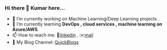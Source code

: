<!--![Image of hii](https://i.pinimg.com/originals/00/4b/17/004b173f6e3d6843df10114e087f30a8.gif)

**Kumar-ranjan12345/Kumar-ranjan12345** is a ✨ _special_ ✨ repository because its `README.md` (this file) appears on your GitHub profile.

Here are some ideas to get you started:
-->
### Hi there 👋 Kumar here...
- 🔭 I’m currently working on  Machine Learning/Deep Learning projects .
- 🌱 I’m currently learning  **DevOps , cloud services ,  machine learning on Azure/AWS**.
- 📫 How to reach me: 📱[linkedin](https://www.linkedin.com/in/kumar-ranjan-kamila-a28612187/)  , ✉️[mail](kumar.ranjan.kamila@gmail.com)
- 📝 My Blog Channel: [QuickBlogs](https://askdiaries.blogspot.com/)
